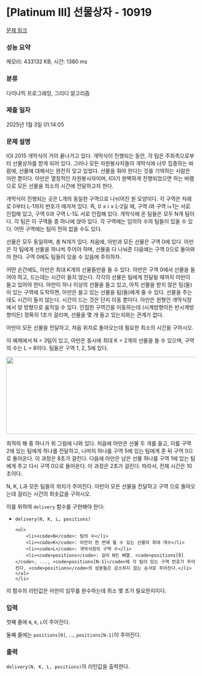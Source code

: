 # [Platinum III] 선물상자 - 10919 

[문제 링크](https://www.acmicpc.net/problem/10919) 

### 성능 요약

메모리: 433132 KB, 시간: 1380 ms

### 분류

다이나믹 프로그래밍, 그리디 알고리즘

### 제출 일자

2025년 1월 3일 01:14:05

### 문제 설명

<p>IOI 2015 개막식이 거의 끝나가고 있다. 개막식이 진행되는 동안, 각 팀은 주최측으로부터 선물상자를 받게 되어 있다. 그러나 모든 자원봉사자들이 개막식에 너무 집중하는 바람에, 선물에 대해서는 완전히 잊고 있었다. 선물을 줘야 한다는 것을 기억하는 사람은 아만 뿐이다. 아만은 열정적인 자원봉사자이며, IOI가 완벽하게 진행되었으면 하는 바램으로 모든 선물을 최소의 시간에 전달하고자 한다.</p>

<p>개막식이 진행되는 곳은 L개의 동일한 구역으로 나뉘어진 원 모양이다. 각 구역은 차례로 0부터 L-1까지 번호가 매겨져 있다. 즉, 0 ≤ i ≤ L-2일 때, 구역 i와 구역 i+1는 서로 인접해 있고, 구역 0과 구역 L-1도 서로 인접해 있다. 개막식에 온 팀들은 모두 N개 팀이다. 각 팀은 이 구역들 중 하나에 앉아 있다. 각 구역에는 임의의 수의 팀들이 있을 수 있다. 어떤 구역에는 팀이 전혀 없을 수도 있다.</p>

<p>선물은 모두 동일하며, 총 N개가 있다. 처음에, 아만과 모든 선물은 구역 0에 있다. 아만은 각 팀에게 선물을 하나씩 주어야 하며, 선물을 다 나눠준 다음에는 구역 0으로 돌아와야 한다. 구역 0에도 팀들이 있을 수 있음에 주의하자.</p>

<p>어떤 순간에도, 아만은 최대 K개의 선물들만을 들 수 있다. 아만은 구역 0에서 선물을 들어야 하고, 드는데는 시간이 들지 않는다. 각각의 선물은 팀에게 전달될 때까지 아만이 들고 있어야 한다. 아만이 하나 이상의 선물을 들고 있고, 아직 선물을 받지 않은 팀(들)이 있는 구역에 도착하면, 아만은 들고 있는 선물을 팀(들)에게 줄 수 있다. 선물을 주는데도 시간이 들지 않는다. 시간이 드는 것은 단지 이동 뿐이다. 아만은 원형인 개막식장에서 양 방향으로 움직일 수 있다. 인접한 구역간을 이동하는데 (시계방향이든 반시계방향이든) 정확히 1초가 걸리며, 선물을 몇 개 들고 있는지와는 관계가 없다.</p>

<p>아만이 모든 선물을 전달하고, 처음 위치로 돌아오는데 필요한 최소의 시간을 구하시오.</p>

<p>이 예제에서 N = 3팀이 있고, 아만은 동시에 최대 K = 2개의 선물을 들 수 있으며, 구역의 수는 L = 8이다. 팀들은 구역 1, 2, 5에 있다.</p>

<p style="text-align:center"><img alt="" src="https://onlinejudgeimages.s3-ap-northeast-1.amazonaws.com/problem/10919/1.png" style="height:205px; width:654px"></p>

<p>최적의 해 중 하나가 위 그림에 나와 있다. 처음에 아만은 선물 두 개를 들고, 이를 구역 2에 있는 팀에게 하나를 전달하고, 나머지 하나를 구역 5에 있는 팀에게 준 뒤 구역 0으로 돌아온다. 이 과정은 8초가 걸린다. 다음에 아만은 남은 선물 하나를 구역 1에 있는 팀에게 주고 다시 구역 0으로 돌아온다. 이 과정은 2초가 걸린다. 따라서, 전체 시간은 10초이다.</p>

<p>N, K, L과 모든 팀들의 위치가 주어진다. 아만이 모든 선물을 전달하고 구역 으로 돌아오는데 걸리는 시간의 최솟값을 구하시오.</p>

<p>이를 위하여 <code>delivery</code> 함수를 구현해야 한다:</p>

<ul>
	<li><code>delivery(N, K, L, positions)</code>

	<ul>
		<li><code>N</code>: 팀의 수</li>
		<li><code>K</code>: 아만이 한 번에 들 수 있는 선물의 최대 개수</li>
		<li><code>L</code>: 개막식장의 구역 수</li>
		<li><code>positions</code>: 길이 N인 배열. <code>positions[0]</code>, ..., <code>positions[N-1]</code>에 각 팀이 있는 구역 번호가 주어진다. <code>positions</code>의 성분들은 감소하지 않는 순서로 주어진다.</li>
	</ul>
	</li>
</ul>

<p>이 함수의 리턴값은 아만이 임무를 완수하는데 최소 몇 초가 필요한지이다.</p>

### 입력 

 <p>첫째 줄에 <code>N</code>, <code>K</code>, <code>L</code>이 주어진다.</p>

<p>둘째 줄에는 <code>positions[0]</code>, ..., <code>positions[N-1]</code>이 주어진다.</p>

### 출력 

 <p><code>delivery(N, K, L, positions)</code>의 리턴값을 출력한다.</p>

